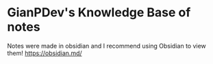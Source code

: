 # GianPDev's Knowledge Base of notes
Notes were made in obsidian and I recommend using Obsidian to view them!
https://obsidian.md/
